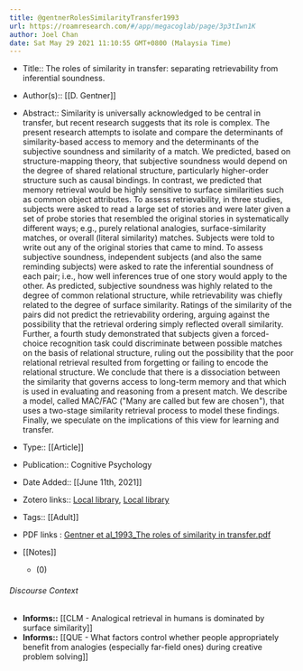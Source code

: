 ```yaml
---
title: @gentnerRolesSimilarityTransfer1993
url: https://roamresearch.com/#/app/megacoglab/page/3p3tIwn1K
author: Joel Chan
date: Sat May 29 2021 11:10:55 GMT+0800 (Malaysia Time)
---
```


- Title:: The roles of similarity in transfer: separating retrievability from inferential soundness.
- Author(s):: [[D. Gentner]]
- Abstract:: Similarity is universally acknowledged to be central in transfer, but recent research suggests that its role is complex. The present research attempts to isolate and compare the determinants of similarity-based access to memory and the determinants of the subjective soundness and similarity of a match. We predicted, based on structure-mapping theory, that subjective soundness would depend on the degree of shared relational structure, particularly higher-order structure such as causal bindings. In contrast, we predicted that memory retrieval would be highly sensitive to surface similarities such as common object attributes. To assess retrievability, in three studies, subjects were asked to read a large set of stories and were later given a set of probe stories that resembled the original stories in systematically different ways; e.g., purely relational analogies, surface-similarity matches, or overall (literal similarity) matches. Subjects were told to write out any of the original stories that came to mind. To assess subjective soundness, independent subjects (and also the same reminding subjects) were asked to rate the inferential soundness of each pair; i.e., how well inferences true of one story would apply to the other. As predicted, subjective soundness was highly related to the degree of common relational structure, while retrievability was chiefly related to the degree of surface similarity. Ratings of the similarity of the pairs did not predict the retrievability ordering, arguing against the possibility that the retrieval ordering simply reflected overall similarity. Further, a fourth study demonstrated that subjects given a forced-choice recognition task could discriminate between possible matches on the basis of relational structure, ruling out the possibility that the poor relational retrieval resulted from forgetting or failing to encode the relational structure. We conclude that there is a dissociation between the similarity that governs access to long-term memory and that which is used in evaluating and reasoning from a present match. We describe a model, called MAC/FAC ("Many are called but few are chosen"), that uses a two-stage similarity retrieval process to model these findings. Finally, we speculate on the implications of this view for learning and transfer.
- Type:: [[Article]]
- Publication:: Cognitive Psychology
- Date Added:: [[June 11th, 2021]]
- Zotero links:: [Local library](zotero://select/groups/2451508/items/L4KELZ4L), [Local library](https://www.zotero.org/groups/2451508/items/L4KELZ4L)
- Tags:: [[Adult]]
- PDF links : [Gentner et al_1993_The roles of similarity in transfer.pdf](zotero://open-pdf/groups/2451508/items/Y2SPSLPX)
- [[Notes]]

    - (0)

###### Discourse Context

- **Informs::** [[CLM - Analogical retrieval in humans is dominated by surface similarity]]
- **Informs::** [[QUE - What factors control whether people appropriately benefit from analogies (especially far-field ones) during creative problem solving]]
